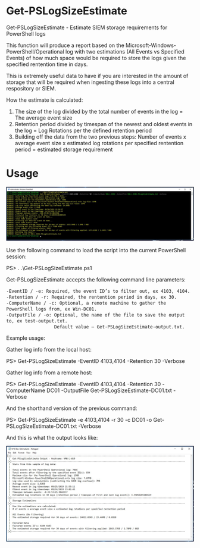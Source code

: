# Get-PSLogSizeEstimate
Get-PSLogSizeEstimate - Estimate SIEM storage requirements for PowerShell logs

This function will produce a report based on the Microsoft-Windows-PowerShell/Operational
log with two estimations (All Events vs Specified Events) of how much space would be 
required to store the logs given the specified rentention time in days.

This is extremely useful data to have if you are interested in the amount of storage 
that will be required when ingesting these logs into a central respository or SIEM.

How the estimate is calculated:
1. The size of the log divided by the total number of events in the log = The average event size
2. Retention period divided by timespan of the newest and oldest events in the log = Log Rotations per
   the defined retention period 
3. Building off the data from the two previous steps:
   Number of events x average event size x estimated log rotations per specified rentention period = 
   estimated storage requirement

# Usage

![Example Usage](https://github.com/robwillisinfo/Get-PSLogSizeEstimate/blob/master/Get-PSLogSizeEstimate.jpg)

Use the following command to load the script into the current PowerShell session:

PS> . .\Get-PSLogSizeEstimate.ps1

Get-PSLogSizeEstimate accepts the following command line parameters:

    -EventID / -e: Required, the event ID’s to filter out, ex 4103, 4104.
    -Retention / -r: Required, the rentention period in days, ex 30.
    -ComputerName / -c: Optional, a remote machine to gather the PowerShell logs from, ex Win-DC01.
    -OutputFile / -o: Optional, the name of the file to save the output to, ex test-output.txt.
                      Default value – Get-PSLogSizeEstimate-output.txt.

Example usage:

Gather log info from the local host:

PS> Get-PSLogSizeEstimate -EventID 4103,4104 -Retention 30 -Verbose

Gather log info from a remote host:

PS> Get-PSLogSizeEstimate -EventID 4103,4104 -Retention 30 -ComputerName DC01 -OutputFile Get-PSLogSizeEstimate-DC01.txt -Verbose

And the shorthand version of the previous command:

PS> Get-PSLogSizeEstimate -e 4103,4104 -r 30 -c DC01 -o Get-PSLogSizeEstimate-DC01.txt -Verbose

And this is what the output looks like:

![Example Report](https://github.com/robwillisinfo/Get-PSLogSizeEstimate/blob/master/Example-Report.jpg)

